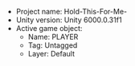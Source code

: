 <!-- UNITY CODE ASSIST INSTRUCTIONS START -->
- Project name: Hold-This-For-Me-
- Unity version: Unity 6000.0.31f1
- Active game object:
  - Name: PLAYER
  - Tag: Untagged
  - Layer: Default
<!-- UNITY CODE ASSIST INSTRUCTIONS END -->
